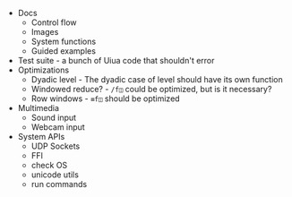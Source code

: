 - Docs
  - Control flow
  - Images
  - System functions
  - Guided examples
- Test suite - a bunch of Uiua code that shouldn't error
- Optimizations
  - Dyadic level - The dyadic case of level should have its own function
  - Windowed reduce? - `/f◫` could be optimized, but is it necessary?
  - Row windows - `≡f◫` should be optimized
- Multimedia
  - Sound input
  - Webcam input
- System APIs
  - UDP Sockets
  - FFI
  - check OS
  - unicode utils
  - run commands
